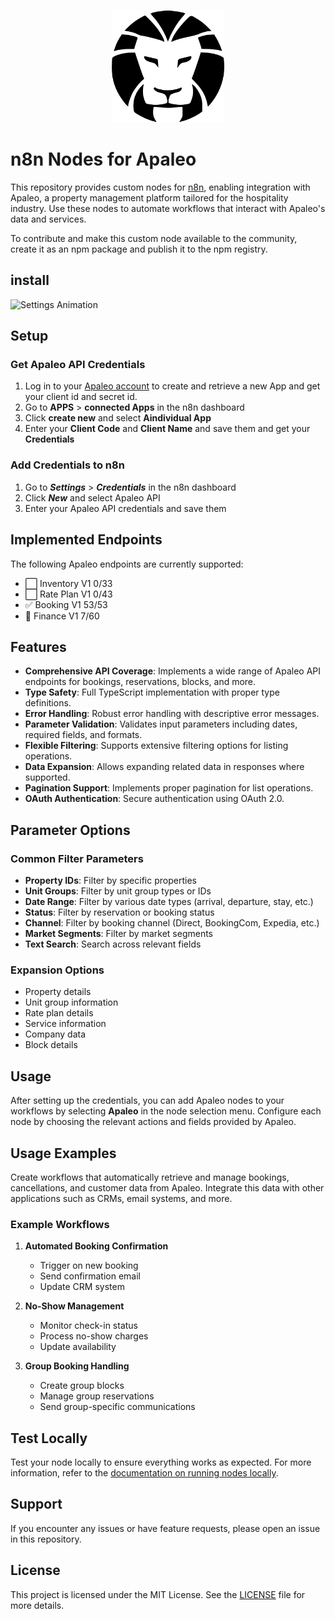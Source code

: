 <p align="center">
  <img width="180" height="180" src="/nodes/ApaleoAPI/apaleo.svg">
</p>


# n8n Nodes for Apaleo

This repository provides custom nodes for [n8n](https://n8n.io), enabling integration with Apaleo, a property management platform tailored for the hospitality industry. Use these nodes to automate workflows that interact with Apaleo's data and services.

To contribute and make this custom node available to the community, create it as an npm package and publish it to the npm registry.

## install

![Settings Animation](install.gif)

## Setup

### Get Apaleo API Credentials

1. Log in to your [Apaleo account](https://app.apaleo.com/apps/connected-apps/create) to create and retrieve a new App and get your client id and secret id.
2. Go to **APPS** > **connected Apps** in the n8n dashboard
3. Click **create new** and select **Aindividual App**
4. Enter your **Client Code** and **Client Name** and save them and get your **Credentials**


### Add Credentials to n8n

1. Go to ***Settings*** > ***Credentials*** in the n8n dashboard
2. Click ***New*** and select Apaleo API
3. Enter your Apaleo API credentials and save them

## Implemented Endpoints

The following Apaleo endpoints are currently supported:

- ⬜ Inventory V1 0/33
- ⬜ Rate Plan V1 0/43
- ✅ Booking V1 53/53
- 🔄 Finance V1 7/60

## Features

- **Comprehensive API Coverage**: Implements a wide range of Apaleo API endpoints for bookings, reservations, blocks, and more.
- **Type Safety**: Full TypeScript implementation with proper type definitions.
- **Error Handling**: Robust error handling with descriptive error messages.
- **Parameter Validation**: Validates input parameters including dates, required fields, and formats.
- **Flexible Filtering**: Supports extensive filtering options for listing operations.
- **Data Expansion**: Allows expanding related data in responses where supported.
- **Pagination Support**: Implements proper pagination for list operations.
- **OAuth Authentication**: Secure authentication using OAuth 2.0.

## Parameter Options

### Common Filter Parameters

- **Property IDs**: Filter by specific properties
- **Unit Groups**: Filter by unit group types or IDs
- **Date Range**: Filter by various date types (arrival, departure, stay, etc.)
- **Status**: Filter by reservation or booking status
- **Channel**: Filter by booking channel (Direct, BookingCom, Expedia, etc.)
- **Market Segments**: Filter by market segments
- **Text Search**: Search across relevant fields

### Expansion Options

- Property details
- Unit group information
- Rate plan details
- Service information
- Company data
- Block details

## Usage

After setting up the credentials, you can add Apaleo nodes to your workflows by selecting **Apaleo** in the node selection menu. Configure each node by choosing the relevant actions and fields provided by Apaleo.

## Usage Examples

Create workflows that automatically retrieve and manage bookings, cancellations, and customer data from Apaleo. Integrate this data with other applications such as CRMs, email systems, and more.

### Example Workflows

1. **Automated Booking Confirmation**
   - Trigger on new booking
   - Send confirmation email
   - Update CRM system

2. **No-Show Management**
   - Monitor check-in status
   - Process no-show charges
   - Update availability

3. **Group Booking Handling**
   - Create group blocks
   - Manage group reservations
   - Send group-specific communications

## Test Locally

Test your node locally to ensure everything works as expected. For more information, refer to the [documentation on running nodes locally](https://docs.n8n.io/nodes/creating-nodes/testing/).

## Support

If you encounter any issues or have feature requests, please open an issue in this repository.

## License

This project is licensed under the MIT License. See the [LICENSE](LICENSE) file for more details.
